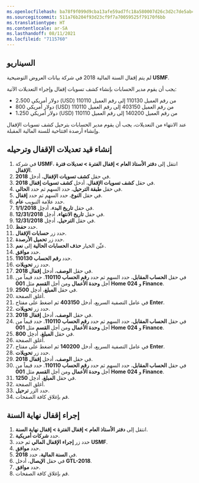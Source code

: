 ```yaml
---
ms.openlocfilehash: ba78f9f099d9cba13afe59ad7fc18a580007d26c3d2c7de5ab43c39d77ccce87
ms.sourcegitcommit: 511a76b204f93d23cf9f7a70059525f79170f6bb
ms.translationtype: HT
ms.contentlocale: ar-SA
ms.lasthandoff: 08/11/2021
ms.locfileid: "7115760"
---
```

## <a name="scenario"></a>السيناريو

لم يتم إقفال السنة المالية 2018 في شركة بيانات العروض التوضيحية **USMF‎**.

يجب أن يقوم مدير الحسابات بإنشاء كشف تسويات إقفال وإجراء التعديلات الآتية:

-   2،500 دولار أمريكي (USD) من رقم العميل 110130 إلى رقم العميل 110110
-   800 دولار أمريكي (USD) من رقم العميل 403150 إلى رقم العميل 110110
-   1،250 دولار أمريكي (USD) من رقم العميل 140200 إلى رقم العميل 110110


عند الانتهاء من التعديلات، يجب أن يقوم مدير الحسابات بترحيل كشف تسويات الإقفال وإنشاء أرصدة افتتاحية للسنة المالية المقبلة.

## <a name="create-and-post-a-closing-adjustment-entry"></a>إنشاء قيد تعديلات الإقفال وترحيله

1.  في شركة **USMF‎**، انتقل إلى **دفتر الأستاذ العام > إقفال الفترة > تعديلات فترة الإقفال**.
2.  في حقل **كشف تسويات الإقفال**، أدخل **2018**.
3.  في حقل **كشف تسويات الإقفال**، أدخل **كشف تسويات إقفال 2018**.
4.  في حقل **طبقة الترحيل**، حدد السهم ثم حدد **الحالي**.
5.  في حقل **النوع**، حدد السهم ثم حدد **إقفال**.
6.  حدد علامة التبويب **عام**.
7.  في حقل **تاريخ البدء**، أدخِل **1/1/2018**.
8.  في حقل **تاريخ الانتهاء**، أدخِل **12/31/2018**.
9.  في حقل **الترحيل**، أدخِل **12/31/2018**.
10. حدد **حفظ**.
11. حدد زر **حسابات الإقفال**.
12. حدد زر **تحميل الأرصدة**.
13. عيِّن الخيار **حذف الحسابات الحالية** إلى **نعم**.
14. حدد **موافق**.
15. حدد **رقم الحساب 110130**.
16. حدد زر **تحويلات**.
17. في حقل **الوصف**، أدخل **إقفال 2018**.
18. في حقل **الحساب المقابل**، حدد السهم ثم حدد **رقم الحساب 110110**. حدد قيماً من أجل **وحدة الأعمال** ومن أجل **القسم** مثل **001 Home** و **024 Finance**.
19. في حقل **المبلغ**، أدخِل **2500**.
20. أغلق الصفحة.
21. في عامل التصفية السريع، أدخل **403150** ثم اضغط على مفتاح **Enter‎**.
22. حدد زر **تحويلات**.
23. في حقل **الوصف**، أدخل **إقفال 2018**.
24. في حقل **الحساب المقابل**، حدد السهم ثم حدد **رقم الحساب 110110**. حدد قيماً من أجل **وحدة الأعمال** ومن أجل **القسم** مثل **001 Home** و **024 Finance**.
25. في حقل **المبلغ**، أدخِل **800**.
26. أغلق الصفحة.
27. في عامل التصفية السريع، أدخل **140200** ثم اضغط على مفتاح **Enter‎**.
28. حدد زر **تحويلات**.
29. في حقل **الوصف**، أدخل **إقفال 2018**.
30. في حقل **الحساب المقابل**، حدد السهم ثم حدد **رقم الحساب 110110**. حدد قيماً من أجل **وحدة الأعمال** ومن أجل **القسم** مثل **001 Home** و **024 Finance**.
31. في حقل **المبلغ**، أدخِل **1250**.
32. أغلق الصفحة.
33. حدد الزر **ترحيل**.
34. قم بإغلاق كافة الصفحات.

## <a name="perform-the-year-end-close"></a>إجراء إقفال نهاية السنة

1.  انتقل إلى **دفتر الأستاذ العام > إقفال الفترة > إقفال نهاية السنة**.
2.  حدد **شركات أمريكية**.
3.  حدد زر **إجراء الإقفال المالي** ثم حدد **USMF**.
4.  حدد **موافق**.
5.  في **السنة المالية**، حدد **2018**.
6.  في حقل **الإيصال‬**، أدخل **GTL-2018**.
7.  حدد **موافق**.
8.  قم بإغلاق كافة الصفحات.
